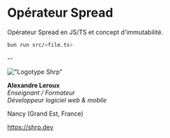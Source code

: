 # Opérateur Spread

Opérateur Spread en JS/TS et concept d'immutabilité.

```bash
bun run src/<file.ts>
```

--

!["Logotype Shrp"](https://sherpa.one/images/sherpa-logotype.png)

__Alexandre Leroux__  
_Enseignant / Formateur_  
_Développeur logiciel web & mobile_

Nancy (Grand Est, France)

<https://shrp.dev>

